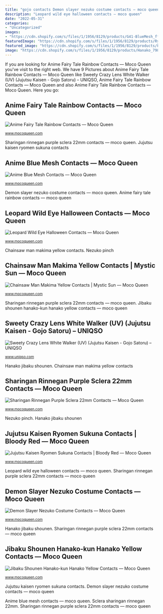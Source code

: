 ```yaml
---
title: "gojo contacts Demon slayer nezuko costume contacts — moco queen"
description: "Leopard wild eye halloween contacts — moco queen"
date: "2022-05-31"
categories:
- "Uncategorized"
images:
- "https://cdn.shopify.com/s/files/1/1956/8129/products/G41-BlueMesh_ff83246d-51fa-4c47-9cee-42d3a6648a0d_700x700.jpg?v=1625111631"
featuredImage: "https://cdn.shopify.com/s/files/1/1956/8129/products/RyomenSukuna_700x700.jpg?v=1625204881"
featured_image: "https://cdn.shopify.com/s/files/1/1956/8129/products/F135Mysticsun_700x700.jpg?v=1626939629"
image: "https://cdn.shopify.com/s/files/1/1956/8129/products/Hanako_798x798.jpg?v=1625205524"
---
```


If you are looking for Anime Fairy Tale Rainbow Contacts — Moco Queen you've visit to the right web. We have 9 Pictures about Anime Fairy Tale Rainbow Contacts — Moco Queen like Sweety Crazy Lens White Walker (UV) (Jujutsu Kaisen - Gojo Satoru) – UNIQSO, Anime Fairy Tale Rainbow Contacts — Moco Queen and also Anime Fairy Tale Rainbow Contacts — Moco Queen. Here you go:

## Anime Fairy Tale Rainbow Contacts — Moco Queen

![Anime Fairy Tale Rainbow Contacts — Moco Queen](https://cdn.shopify.com/s/files/1/1956/8129/products/Rainbow_326803de-c722-4c0a-a522-c71a97dc792a_1200x1200_crop_center.jpg?v=1623206244 "Anime fairy tale rainbow contacts — moco queen")

<small>www.mocoqueen.com</small>

Sharingan rinnegan purple sclera 22mm contacts — moco queen. Jujutsu kaisen ryomen sukuna contacts

## Anime Blue Mesh Contacts — Moco Queen

![Anime Blue Mesh Contacts — Moco Queen](https://cdn.shopify.com/s/files/1/1956/8129/products/G41-BlueMesh_ff83246d-51fa-4c47-9cee-42d3a6648a0d_700x700.jpg?v=1625111631 "Sharingan rinnegan makima chainsaw 17mm sclera")

<small>www.mocoqueen.com</small>

Demon slayer nezuko costume contacts — moco queen. Anime fairy tale rainbow contacts — moco queen

## Leopard Wild Eye Halloween Contacts — Moco Queen

![Leopard Wild Eye Halloween Contacts — Moco Queen](https://cdn.shopify.com/s/files/1/1956/8129/products/YellowLeopardCrazyColourVueContactLenses_749x749.jpg?v=1597301345 "Anime fairy tale rainbow contacts — moco queen")

<small>www.mocoqueen.com</small>

Chainsaw man makima yellow contacts. Nezuko pinch

## Chainsaw Man Makima Yellow Contacts | Mystic Sun — Moco Queen

![Chainsaw Man Makima Yellow Contacts | Mystic Sun — Moco Queen](https://cdn.shopify.com/s/files/1/1956/8129/products/F135Mysticsun_700x700.jpg?v=1626939629 "Demon slayer nezuko costume contacts — moco queen")

<small>www.mocoqueen.com</small>

Sharingan rinnegan purple sclera 22mm contacts — moco queen. Jibaku shounen hanako-kun hanako yellow contacts — moco queen

## Sweety Crazy Lens White Walker (UV) (Jujutsu Kaisen - Gojo Satoru) – UNIQSO

![Sweety Crazy Lens White Walker (UV) (Jujutsu Kaisen - Gojo Satoru) – UNIQSO](https://img1.socialshopwave.com/client4263/recommendimages/recommend22579_m60cdf23d3801b.jpeg "Sukuna ryomen kaisen jujutsu bloody gamestudio")

<small>www.uniqso.com</small>

Hanako jibaku shounen. Chainsaw man makima yellow contacts

## Sharingan Rinnegan Purple Sclera 22mm Contacts — Moco Queen

![Sharingan Rinnegan Purple Sclera 22mm Contacts — Moco Queen](https://cdn.shopify.com/s/files/1/1956/8129/products/202107011150337_798x798.jpg?v=1628732282 "Demon slayer nezuko costume contacts — moco queen")

<small>www.mocoqueen.com</small>

Nezuko pinch. Hanako jibaku shounen

## Jujutsu Kaisen Ryomen Sukuna Contacts | Bloody Red — Moco Queen

![Jujutsu Kaisen Ryomen Sukuna Contacts | Bloody Red — Moco Queen](https://cdn.shopify.com/s/files/1/1956/8129/products/RyomenSukuna_700x700.jpg?v=1625204881 "Jibaku shounen hanako-kun hanako yellow contacts — moco queen")

<small>www.mocoqueen.com</small>

Leopard wild eye halloween contacts — moco queen. Sharingan rinnegan purple sclera 22mm contacts — moco queen

## Demon Slayer Nezuko Costume Contacts — Moco Queen

![Demon Slayer Nezuko Costume Contacts — Moco Queen](https://cdn.shopify.com/s/files/1/1956/8129/products/20210716024521_1120x1120.jpg?v=1626421837 "Sharingan rinnegan purple sclera 22mm contacts — moco queen")

<small>www.mocoqueen.com</small>

Hanako jibaku shounen. Sharingan rinnegan purple sclera 22mm contacts — moco queen

## Jibaku Shounen Hanako-kun Hanako Yellow Contacts — Moco Queen

![Jibaku Shounen Hanako-kun Hanako Yellow Contacts — Moco Queen](https://cdn.shopify.com/s/files/1/1956/8129/products/Hanako_798x798.jpg?v=1625205524 "Jibaku shounen hanako-kun hanako yellow contacts — moco queen")

<small>www.mocoqueen.com</small>

Jujutsu kaisen ryomen sukuna contacts. Demon slayer nezuko costume contacts — moco queen

Anime blue mesh contacts — moco queen. Sclera sharingan rinnegan 22mm. Sharingan rinnegan purple sclera 22mm contacts — moco queen
